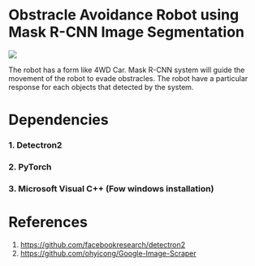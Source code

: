 # Obstracle Avoidance Robot using Mask R-CNN Image Segmentation

<img src="https://raw.githubusercontent.com/ctensz65/InstanceSegmentation/blob/main/photos_colab/rover5.jpg">

The robot has a form like 4WD Car. Mask R-CNN system will guide the movement of the robot to evade obstracles. The robot have a particular response for each objects that detected by the system.

# Dependencies

### 1. Detectron2

### 2. PyTorch

### 3. Microsoft Visual C++ (Fow windows installation)

# References

1. https://github.com/facebookresearch/detectron2
2. https://github.com/ohyicong/Google-Image-Scraper
